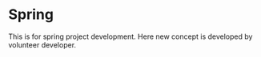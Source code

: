# Spring
This is for spring project development.
Here new concept is developed by volunteer developer.
